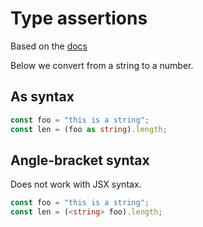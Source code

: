 # Type assertions

Based on the [docs](https://www.typescriptlang.org/docs/handbook/basic-types.html#type-assertions)

Below we convert from a string to a number.

## As syntax

```typescript
const foo = "this is a string";
const len = (foo as string).length;
```

## Angle-bracket syntax

Does not work with JSX syntax.

```typescript
const foo = "this is a string";
const len = (<string> foo).length;
```
